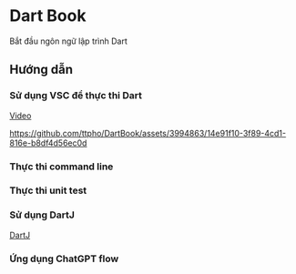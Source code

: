 # Dart Book
Bắt đầu ngôn ngữ lập trình Dart


## Hướng dẫn 

### Sử dụng VSC để thực thi Dart

[Video](https://github.com/ttpho/DartBook/blob/main/videos/vscode_run_dart_file.mp4)



https://github.com/ttpho/DartBook/assets/3994863/14e91f10-3f89-4cd1-816e-b8df4d56ec0d



### Thực thi command line 


### Thực thi unit test


### Sử dụng DartJ

[DartJ](https://dartj.web.app/#/)


### Ứng dụng ChatGPT flow



